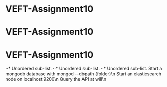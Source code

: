 # VEFT-Assignment10
# VEFT-Assignment10
# VEFT-Assignment10
⋅⋅* Unordered sub-list.
⋅⋅* Unordered sub-list.
⋅⋅* Unordered sub-list.
Start a mongodb database with mongod --dbpath {folder}\n
Start an elasticsearch node on localhost:9200\n
Query the API at will\n
